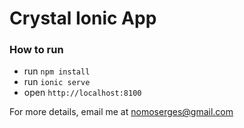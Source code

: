 
Crystal Ionic App
===================

### How to run

- run ```npm install```
- run ```ionic serve```
- open ```http://localhost:8100```

For more details, email me at nomoserges@gmail.com
